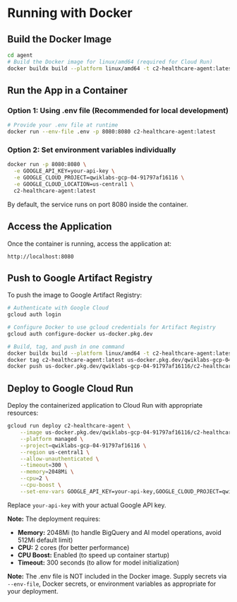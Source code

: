# Running with Docker

## Build the Docker Image
```sh
cd agent
# Build the Docker image for linux/amd64 (required for Cloud Run)
docker buildx build --platform linux/amd64 -t c2-healthcare-agent:latest .
```

## Run the App in a Container

### Option 1: Using .env file (Recommended for local development)
```sh
# Provide your .env file at runtime
docker run --env-file .env -p 8080:8080 c2-healthcare-agent:latest
```

### Option 2: Set environment variables individually
```sh
docker run -p 8080:8080 \
  -e GOOGLE_API_KEY=your-api-key \
  -e GOOGLE_CLOUD_PROJECT=qwiklabs-gcp-04-91797af16116 \
  -e GOOGLE_CLOUD_LOCATION=us-central1 \
  c2-healthcare-agent:latest
```

By default, the service runs on port 8080 inside the container.

## Access the Application
Once the container is running, access the application at:
```
http://localhost:8080
```

## Push to Google Artifact Registry
To push the image to Google Artifact Registry:

```sh
# Authenticate with Google Cloud
gcloud auth login

# Configure Docker to use gcloud credentials for Artifact Registry
gcloud auth configure-docker us-docker.pkg.dev

# Build, tag, and push in one command
docker buildx build --platform linux/amd64 -t c2-healthcare-agent:latest . && \
docker tag c2-healthcare-agent:latest us-docker.pkg.dev/qwiklabs-gcp-04-91797af16116/c2-healthcare-agent/c2-healthcare-agent:latest && \
docker push us-docker.pkg.dev/qwiklabs-gcp-04-91797af16116/c2-healthcare-agent/c2-healthcare-agent:latest
```

## Deploy to Google Cloud Run
Deploy the containerized application to Cloud Run with appropriate resources:

```sh
gcloud run deploy c2-healthcare-agent \
    --image us-docker.pkg.dev/qwiklabs-gcp-04-91797af16116/c2-healthcare-agent/c2-healthcare-agent:latest \
    --platform managed \
    --project=qwiklabs-gcp-04-91797af16116 \
    --region us-central1 \
    --allow-unauthenticated \
    --timeout=300 \
    --memory=2048Mi \
    --cpu=2 \
    --cpu-boost \
    --set-env-vars GOOGLE_API_KEY=your-api-key,GOOGLE_CLOUD_PROJECT=qwiklabs-gcp-04-91797af16116,GOOGLE_CLOUD_LOCATION=us-central1
```

Replace `your-api-key` with your actual Google API key.

**Note:** The deployment requires:
- **Memory:** 2048Mi (to handle BigQuery and AI model operations, avoid 512Mi default limit)
- **CPU:** 2 cores (for better performance)
- **CPU Boost:** Enabled (to speed up container startup)
- **Timeout:** 300 seconds (to allow for model initialization)

**Note:** The .env file is NOT included in the Docker image. Supply secrets via `--env-file`, Docker secrets, or environment variables as appropriate for your deployment.
